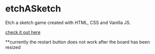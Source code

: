 # etchASketch

Etch a sketch game created with HTML, CSS and Vanilla JS.

[check it out here](https://rawcdn.githack.com/hellosamm/etchASketch/904619f1aa6c13a06b52532f033b2d96599bcd26/etchASketch.html)

**currently the restart button does not work after the board has been resized
